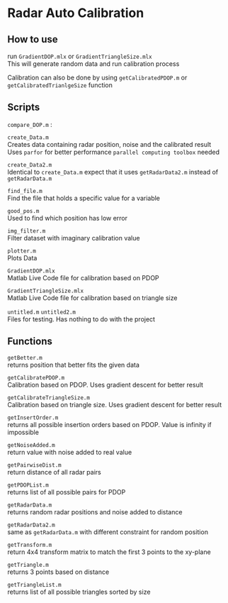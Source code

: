 # Radar Auto Calibration

## How to use

run `GradientDOP.mlx` or `GradientTriangleSize.mlx`\
This will generate random data and run calibration process

Calibration can also be done by using `getCalibratedPDOP.m` or `getCalibratedTrianlgeSize` function

## Scripts

`compare_DOP.m` :

`create_Data.m`\
Creates data containing radar position, noise and the calibrated result\
Uses `parfor` for better performance `parallel computing toolbox` needed

`create_Data2.m`\
Identical to `create_Data.m` expect that it uses `getRadarData2.m` instead of `getRadarData.m`

`find_file.m`\
Find the file that holds a specific value for a variable

`good_pos.m`\
Used to find which position has low error

`img_filter.m`\
Filter dataset with imaginary calibration value

`plotter.m`\
Plots Data

`GradientDOP.mlx`\
Matlab Live Code file for calibration based on PDOP

`GradientTriangleSize.mlx`\
Matlab Live Code file for calibration based on triangle size

`untitled.m` `untitled2.m`\
Files for testing. Has nothing to do with the project

## Functions

`getBetter.m`\
returns position that better fits the given data

`getCalibratePDOP.m`\
Calibration based on PDOP. Uses gradient descent for better result

`getCalibrateTriangleSize.m`\
Calibration based on triangle size. Uses gradient descent for better result

`getInsertOrder.m`\
returns all possible insertion orders based on PDOP. Value is infinity if impossible

`getNoiseAdded.m`\
return value with noise added to real value

`getPairwiseDist.m`\
return distance of all radar pairs

`getPDOPList.m`\
returns list of all possible pairs for PDOP

`getRadarData.m`\
returns random radar positions and noise added to distance

`getRadarData2.m`\
same as `getRadarData.m` with different constraint for random position

`getTransform.m`\
return 4x4 transform matrix to match the first 3 points to the xy-plane

`getTriangle.m`\
returns 3 points based on distance

`getTriangleList.m`\
returns list of all possible triangles sorted by size
